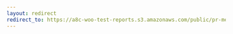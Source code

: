 ```yaml
---
layout: redirect
redirect_to: https://a8c-woo-test-reports.s3.amazonaws.com/public/pr-merge/43586/e2e/index.html
---
```

